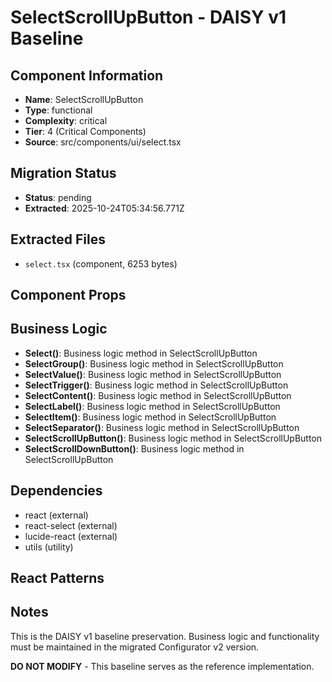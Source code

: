 # SelectScrollUpButton - DAISY v1 Baseline

## Component Information

- **Name**: SelectScrollUpButton
- **Type**: functional
- **Complexity**: critical
- **Tier**: 4 (Critical Components)
- **Source**: src/components/ui/select.tsx

## Migration Status

- **Status**: pending
- **Extracted**: 2025-10-24T05:34:56.771Z

## Extracted Files

- `select.tsx` (component, 6253 bytes)

## Component Props



## Business Logic

- **Select()**: Business logic method in SelectScrollUpButton
- **SelectGroup()**: Business logic method in SelectScrollUpButton
- **SelectValue()**: Business logic method in SelectScrollUpButton
- **SelectTrigger()**: Business logic method in SelectScrollUpButton
- **SelectContent()**: Business logic method in SelectScrollUpButton
- **SelectLabel()**: Business logic method in SelectScrollUpButton
- **SelectItem()**: Business logic method in SelectScrollUpButton
- **SelectSeparator()**: Business logic method in SelectScrollUpButton
- **SelectScrollUpButton()**: Business logic method in SelectScrollUpButton
- **SelectScrollDownButton()**: Business logic method in SelectScrollUpButton

## Dependencies

- react (external)
- react-select (external)
- lucide-react (external)
- utils (utility)

## React Patterns



## Notes

This is the DAISY v1 baseline preservation. Business logic and functionality
must be maintained in the migrated Configurator v2 version.

**DO NOT MODIFY** - This baseline serves as the reference implementation.

